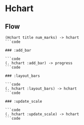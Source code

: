 # Hchart

## Flow

```code
(Hchart title num_marks) -> hchart
```code

### :add_bar

```code
(. hchart :add_bar) -> progress
```code

### :layout_bars

```code
(. hchart :layout_bars) -> hchart
```code

### :update_scale

```code
(. hchart :update_scale) -> hchart
```code

